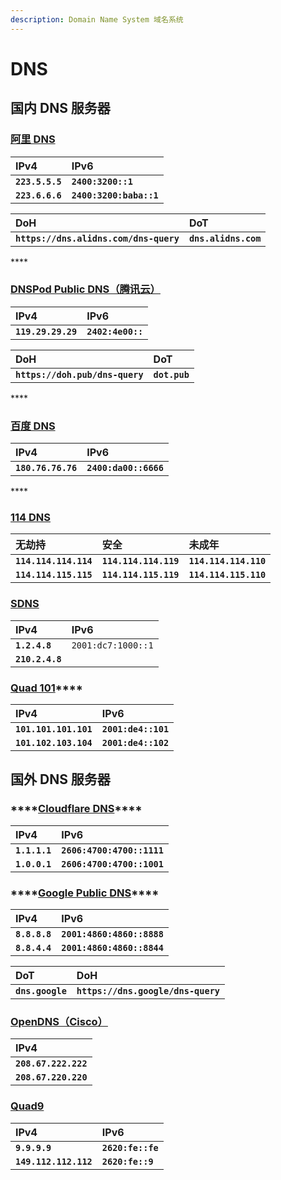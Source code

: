 ```yaml
---
description: Domain Name System 域名系统
---
```


# DNS

## **国内 DNS 服务器**

### [**阿里 DNS**](https://www.alidns.com/)

| **IPv4** | **IPv6** |
| :--- | :--- |
| **`223.5.5.5`** | **`2400:3200::1`** |
| **`223.6.6.6`** | **`2400:3200:baba::1`** |

| **DoH** | **DoT** |
| :--- | :--- |
| **`https://dns.alidns.com/dns-query`** | **`dns.alidns.com`** |

\*\*\*\*

### [**DNSPod Public DNS（腾讯云）**](https://docs.dnspod.cn/)

| **IPv4** | **IPv6** |
| :--- | :--- |
| **`119.29.29.29`** | **`2402:4e00::`** |

| **DoH** | **DoT** |
| :--- | :--- |
| **`https://doh.pub/dns-query`** | **`dot.pub`** |

\*\*\*\*

### [**百度 DNS**](https://dudns.baidu.com/)

| **IPv4** | **IPv6** |
| :--- | :--- |
| **`180.76.76.76`** | **`2400:da00::6666`** |

\*\*\*\*

### [**114 DNS**](https://www.114dns.com/)

| **无劫持** | **安全** | **未成年** |
| :--- | :--- | :--- |
| **`114.114.114.114`** | **`114.114.114.119`** | **`114.114.114.110`** |
| **`114.114.115.115`** | **`114.114.115.119`** | **`114.114.115.110`** |



### [SDNS](https://www.sdns.cn/)

| **IPv4** | IPv6 |
| :--- | :--- |
| **`1.2.4.8`** | `2001:dc7:1000::1` |
|  **`210.2.4.8`** |  |



###  [**Quad 101**](https://101.101.101.101/)\*\*\*\*

| **IPv4** | **IPv6** |
| :--- | :--- |
| **`101.101.101.101`** | **`2001:de4::101`** |
| **`101.102.103.104`** | **`2001:de4::102`** |





## 国外 DNS 服务器

### \*\*\*\*[**Cloudflare DNS**](https://1.1.1.1/dns/)\*\*\*\*

| **IPv4** | **IPv6** |
| :--- | :--- |
| **`1.1.1.1`** | **`2606:4700:4700::1111`** |
| **`1.0.0.1`** | **`2606:4700:4700::1001`** |



### \*\*\*\*[**Google Public DNS**](https://dns.google/)\*\*\*\*

| **IPv4** | **IPv6** |
| :--- | :--- |
| **`8.8.8.8`** | **`2001:4860:4860::8888`** |
| **`8.8.4.4`** | **`2001:4860:4860::8844`** |

| **DoT** | **DoH** |
| :--- | :--- |
| **`dns.google`** | **`https://dns.google/dns-query`** |



### [OpenDNS（Cisco）](https://www.opendns.com/)

| **IPv4** |
| :--- |
| **`208.67.222.222`** |
| **`208.67.220.220`** |



### [Quad9](https://www.quad9.net/)

| **IPv4** | **IPv6** |
| :--- | :--- |
| **`9.9.9.9`** | **`2620:fe::fe`** |
| **`149.112.112.112`** | **`2620:fe::9`** |

### 

